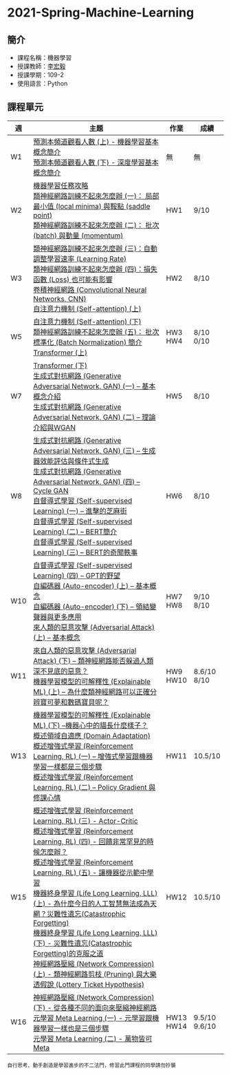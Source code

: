 # 2021-Spring-Machine-Learning

## 簡介

* 課程名稱：機器學習
* 授課教師：[李宏毅](https://www.ee.ntu.edu.tw/profile1.php?teacher_id=901182)
* 授課學期：109-2
* 使用語言：Python

## 課程單元
|週|主題|作業|成績|
|--|----|----|----|
|W1|[預測本頻道觀看人數 (上) - 機器學習基本概念簡介 ](https://www.youtube.com/watch?v=Ye018rCVvOo&list=PLJV_el3uVTsMhtt7_Y6sgTHGHp1Vb2P2J&index=1)<br>[預測本頻道觀看人數 (下) - 深度學習基本概念簡介 ](https://www.youtube.com/watch?v=bHcJCp2Fyxs&list=PLJV_el3uVTsMhtt7_Y6sgTHGHp1Vb2P2J&index=2)|無|無|
|W2|[機器學習任務攻略](https://www.youtube.com/watch?v=WeHM2xpYQpw&list=PLJV_el3uVTsMhtt7_Y6sgTHGHp1Vb2P2J&index=3)<br>[類神經網路訓練不起來怎麼辦 (一)： 局部最小值 (local minima) 與鞍點 (saddle point)](https://www.youtube.com/watch?v=QW6uINn7uGk&list=PLJV_el3uVTsMhtt7_Y6sgTHGHp1Vb2P2J&index=4)<br>[類神經網路訓練不起來怎麼辦 (二)： 批次 (batch) 與動量 (momentum)](https://www.youtube.com/watch?v=zzbr1h9sF54&list=PLJV_el3uVTsMhtt7_Y6sgTHGHp1Vb2P2J&index=5)|HW1|9/10|
|W3|[類神經網路訓練不起來怎麼辦 (三)：自動調整學習速率 (Learning Rate)](https://www.youtube.com/watch?v=HYUXEeh3kwY&list=PLJV_el3uVTsMhtt7_Y6sgTHGHp1Vb2P2J&index=6)<br>[類神經網路訓練不起來怎麼辦 (四)：損失函數 (Loss) 也可能有影響](https://www.youtube.com/watch?v=O2VkP8dJ5FE&list=PLJV_el3uVTsMhtt7_Y6sgTHGHp1Vb2P2J&index=7)<br>[卷積神經網路 (Convolutional Neural Networks, CNN) ](https://www.youtube.com/watch?v=OP5HcXJg2Aw&list=PLJV_el3uVTsMhtt7_Y6sgTHGHp1Vb2P2J&index=9)<br>[自注意力機制 (Self-attention) (上)](https://www.youtube.com/watch?v=hYdO9CscNes&list=PLJV_el3uVTsMhtt7_Y6sgTHGHp1Vb2P2J&index=10)|HW2|8/10|
|W5|[自注意力機制 (Self-attention) (下)](https://www.youtube.com/watch?v=gmsMY5kc-zw&list=PLJV_el3uVTsMhtt7_Y6sgTHGHp1Vb2P2J&index=11)<br>[類神經網路訓練不起來怎麼辦 (五)： 批次標準化 (Batch Normalization) 簡介](https://www.youtube.com/watch?v=BABPWOkSbLE&list=PLJV_el3uVTsMhtt7_Y6sgTHGHp1Vb2P2J&index=8)<br>[Transformer (上)](https://www.youtube.com/watch?v=n9TlOhRjYoc&list=PLJV_el3uVTsMhtt7_Y6sgTHGHp1Vb2P2J&index=12)|HW3<br>HW4|8/10<br>0/10|
|W7|[Transformer (下)](https://www.youtube.com/watch?v=gmsMY5kc-zw&list=PLJV_el3uVTsMhtt7_Y6sgTHGHp1Vb2P2J&index=13)<br>[生成式對抗網路 (Generative Adversarial Network, GAN) (一) – 基本概念介紹](https://www.youtube.com/watch?v=BABPWOkSbLE&list=PLJV_el3uVTsMhtt7_Y6sgTHGHp1Vb2P2J&index=14)<br>[生成式對抗網路 (Generative Adversarial Network, GAN) (二) – 理論介紹與WGAN](https://www.youtube.com/watch?v=n9TlOhRjYoc&list=PLJV_el3uVTsMhtt7_Y6sgTHGHp1Vb2P2J&index=15)|HW5|8/10|
|W8|[生成式對抗網路 (Generative Adversarial Network, GAN) (三) – 生成器效能評估與條件式生成](https://www.youtube.com/watch?v=gmsMY5kc-zw&list=PLJV_el3uVTsMhtt7_Y6sgTHGHp1Vb2P2J&index=16)<br>[生成式對抗網路 (Generative Adversarial Network, GAN) (四) – Cycle GAN](https://www.youtube.com/watch?v=BABPWOkSbLE&list=PLJV_el3uVTsMhtt7_Y6sgTHGHp1Vb2P2J&index=17)<br>[自督導式學習 (Self-supervised Learning) (一) – 進擊的芝麻街](https://www.youtube.com/watch?v=n9TlOhRjYoc&list=PLJV_el3uVTsMhtt7_Y6sgTHGHp1Vb2P2J&index=18)<br>[自督導式學習 (Self-supervised Learning) (二) – BERT簡介](https://www.youtube.com/watch?v=gh0hewYkjgo&list=PLJV_el3uVTsMhtt7_Y6sgTHGHp1Vb2P2J&index=19)<br>[自督導式學習 (Self-supervised Learning) (三) – BERT的奇聞軼事](https://www.youtube.com/watch?v=ExXA05i8DEQ&list=PLJV_el3uVTsMhtt7_Y6sgTHGHp1Vb2P2J&index=20)|HW6|8/10|
|W10|[自督導式學習 (Self-supervised Learning) (四) – GPT的野望](https://www.youtube.com/watch?v=gmsMY5kc-zw&list=PLJV_el3uVTsMhtt7_Y6sgTHGHp1Vb2P2J&index=21)<br>[自編碼器 (Auto-encoder) (上) – 基本概念](https://www.youtube.com/watch?v=BABPWOkSbLE&list=PLJV_el3uVTsMhtt7_Y6sgTHGHp1Vb2P2J&index=22)<br>[自編碼器 (Auto-encoder) (下) – 領結變聲器與更多應用](https://www.youtube.com/watch?v=n9TlOhRjYoc&list=PLJV_el3uVTsMhtt7_Y6sgTHGHp1Vb2P2J&index=23)<br>[來人類的惡意攻擊 (Adversarial Attack) (上) – 基本概念](https://www.youtube.com/watch?v=xGQKhbjrFRk&list=PLJV_el3uVTsMhtt7_Y6sgTHGHp1Vb2P2J&index=24)|HW7<br>HW8|9/10<br>8/10|
|W11|[來自人類的惡意攻擊 (Adversarial Attack) (下) – 類神經網路能否躲過人類深不見底的惡意？](https://www.youtube.com/watch?v=gmsMY5kc-zw&list=PLJV_el3uVTsMhtt7_Y6sgTHGHp1Vb2P2J&index=25)<br>[機器學習模型的可解釋性 (Explainable ML) (上) – 為什麼類神經網路可以正確分辨寶可夢和數碼寶貝呢？](https://www.youtube.com/watch?v=BABPWOkSbLE&list=PLJV_el3uVTsMhtt7_Y6sgTHGHp1Vb2P2J&index=26)|HW9<br>HW10|8.6/10<br>8/10|
|W13|[機器學習模型的可解釋性 (Explainable ML) (下) –機器心中的貓長什麼樣子？](https://www.youtube.com/watch?v=gmsMY5kc-zw&list=PLJV_el3uVTsMhtt7_Y6sgTHGHp1Vb2P2J&index=27)<br>[概述領域自適應 (Domain Adaptation)](https://www.youtube.com/watch?v=BABPWOkSbLE&list=PLJV_el3uVTsMhtt7_Y6sgTHGHp1Vb2P2J&index=28)<br>[概述增強式學習 (Reinforcement Learning, RL) (一) – 增強式學習跟機器學習一樣都是三個步驟](https://www.youtube.com/watch?v=0ayIPqbdHYQ&list=PLJV_el3uVTsMhtt7_Y6sgTHGHp1Vb2P2J&index=29)<br>[概述增強式學習 (Reinforcement Learning, RL) (二) – Policy Gradient 與修課心情](https://www.youtube.com/watch?v=0ayIPqbdHYQ&list=PLJV_el3uVTsMhtt7_Y6sgTHGHp1Vb2P2J&index=30)|HW11|10.5/10|
|W15|[概述增強式學習 (Reinforcement Learning, RL) (三) - Actor-Critic](https://www.youtube.com/watch?v=gmsMY5kc-zw&list=PLJV_el3uVTsMhtt7_Y6sgTHGHp1Vb2P2J&index=31)<br>[概述增強式學習 (Reinforcement Learning, RL) (四) - 回饋非常罕見的時候怎麼辦？](https://www.youtube.com/watch?v=BABPWOkSbLE&list=PLJV_el3uVTsMhtt7_Y6sgTHGHp1Vb2P2J&index=32)<br>[概述增強式學習 (Reinforcement Learning, RL) (五) - 讓機器從示範中學習](https://www.youtube.com/watch?v=0ayIPqbdHYQ&list=PLJV_el3uVTsMhtt7_Y6sgTHGHp1Vb2P2J&index=33)<br>[機器終身學習 (Life Long Learning, LLL) (上) - 為什麼今日的人工智慧無法成為天網？災難性遺忘(Catastrophic Forgetting)](https://www.youtube.com/watch?v=0ayIPqbdHYQ&list=PLJV_el3uVTsMhtt7_Y6sgTHGHp1Vb2P2J&index=34)<br>[機器終身學習 (Life Long Learning, LLL) (下) - 災難性遺忘(Catastrophic Forgetting)的克服之道](https://www.youtube.com/watch?v=Y9Jay_vxOsM&list=PLJV_el3uVTsMhtt7_Y6sgTHGHp1Vb2P2J&index=35)<br>[神經網路壓縮 (Network Compression) (上) - 類神經網路剪枝 (Pruning) 與大樂透假說 (Lottery Ticket Hypothesis)](https://www.youtube.com/watch?v=xrlbLPaq_Og&list=PLJV_el3uVTsMhtt7_Y6sgTHGHp1Vb2P2J&index=36)|HW12|10.5/10|
|W16|[神經網路壓縮 (Network Compression) (下) - 從各種不同的面向來壓縮神經網路](https://www.youtube.com/watch?v=gmsMY5kc-zw&list=PLJV_el3uVTsMhtt7_Y6sgTHGHp1Vb2P2J&index=37)<br>[元學習 Meta Learning (一) - 元學習跟機器學習一樣也是三個步驟](https://www.youtube.com/watch?v=BABPWOkSbLE&list=PLJV_el3uVTsMhtt7_Y6sgTHGHp1Vb2P2J&index=38)<br>[元學習 Meta Learning (二) - 萬物皆可 Meta](https://www.youtube.com/watch?v=0ayIPqbdHYQ&list=PLJV_el3uVTsMhtt7_Y6sgTHGHp1Vb2P2J&index=39)|HW13<br>HW14|9.5/10<br>9.6/10|

    自行思考、動手創造是學習進步的不二法門，修習此門課程的同學請勿抄襲
